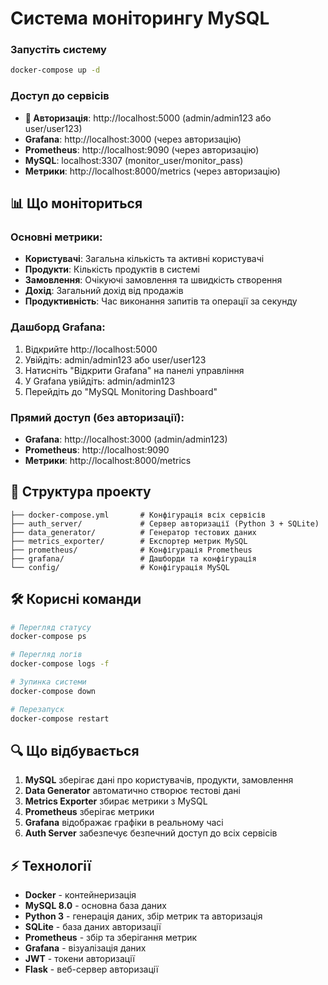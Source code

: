 # Система моніторингу MySQL
### Запустіть систему
```bash
docker-compose up -d
```

### Доступ до сервісів
- **🔐 Авторизація**: http://localhost:5000 (admin/admin123 або user/user123)
- **Grafana**: http://localhost:3000 (через авторизацію)
- **Prometheus**: http://localhost:9090 (через авторизацію)
- **MySQL**: localhost:3307 (monitor_user/monitor_pass)
- **Метрики**: http://localhost:8000/metrics (через авторизацію)

## 📊 Що моніториться

### Основні метрики:
- **Користувачі**: Загальна кількість та активні користувачі
- **Продукти**: Кількість продуктів в системі  
- **Замовлення**: Очікуючі замовлення та швидкість створення
- **Дохід**: Загальний дохід від продажів
- **Продуктивність**: Час виконання запитів та операції за секунду

### Дашборд Grafana:
1. Відкрийте http://localhost:5000
2. Увійдіть: admin/admin123 або user/user123
3. Натисніть "Відкрити Grafana" на панелі управління
4. У Grafana увійдіть: admin/admin123
5. Перейдіть до "MySQL Monitoring Dashboard"

### Прямий доступ (без авторизації):
- **Grafana**: http://localhost:3000 (admin/admin123)
- **Prometheus**: http://localhost:9090
- **Метрики**: http://localhost:8000/metrics

## 🔧 Структура проекту

```
├── docker-compose.yml       # Конфігурація всіх сервісів
├── auth_server/             # Сервер авторизації (Python 3 + SQLite)
├── data_generator/          # Генератор тестових даних  
├── metrics_exporter/        # Експортер метрик MySQL
├── prometheus/              # Конфігурація Prometheus
├── grafana/                 # Дашборди та конфігурація
└── config/                  # Конфігурація MySQL
```

## 🛠 Корисні команди

```bash
# Перегляд статусу
docker-compose ps

# Перегляд логів
docker-compose logs -f

# Зупинка системи
docker-compose down

# Перезапуск
docker-compose restart
```

## 🔍 Що відбувається

1. **MySQL** зберігає дані про користувачів, продукти, замовлення
2. **Data Generator** автоматично створює тестові дані
3. **Metrics Exporter** збирає метрики з MySQL
4. **Prometheus** зберігає метрики  
5. **Grafana** відображає графіки в реальному часі
6. **Auth Server** забезпечує безпечний доступ до всіх сервісів

## ⚡ Технології

- **Docker** - контейнеризація
- **MySQL 8.0** - основна база даних
- **Python 3** - генерація даних, збір метрик та авторизація
- **SQLite** - база даних авторизації
- **Prometheus** - збір та зберігання метрик
- **Grafana** - візуалізація даних
- **JWT** - токени авторизації
- **Flask** - веб-сервер авторизації


